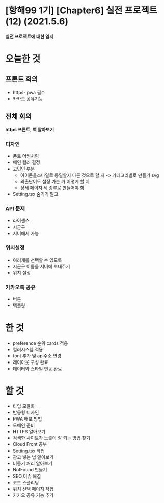 # [항해99 1기] [Chapter6] 실전 프로젝트 (12) (2021.5.6)



**실전 프로젝트에 대한 일지**



# 오늘한 것

## 프론트 회의

* https- pwa 필수
* 카카오 공유기능



## 전체 회의

**https 프론트, 백 알아보기**

### 디자인

* 폰트 어썸처럼
* 메인 컬러 결정
* 고민인 부분
  * 아이콘을스마일로 통일할지 다른 것으로 할 지 -> 카테고리별로 만들기 svg
  * 외출난이도 설정 가는 거 어떻게 할 지
  * 상세 페이지 세 종류로 만들어야 함
* Setting.tsx 숨기기 말고  



### API 문제

* 라이센스
* 시군구
* 서버에서 가능



### 위치설정

* 여러개를 선택할 수 있도록
* 시군구 이름을 서버에 보내주기
* 위치 설정



### 카카오톡 공유

* 버튼
* 템플릿



# 한 것

*  preference 순위 cards 적용
* 컬러시스템 적용
* font 추가 및 api주소 변경
* 레이아웃 구성 완료
* 데이터와 스타일 연동 완료



# 할 것

* 타입 모듈화
* 반응형 디자인
* PWA 배포 방법
* 도메인 준비
* HTTPS 알아보기
* 검색한 사이트가 노출이 잘 되는 방법 찾기
* Cloud Front 공부
* Setting.tsx 작업
* 광고 넣는 법 알아보기
* 비동기 처리 알아보기
* NotFound 만들기
* SEO 이슈 해결
* 코드 스플리팅
* 위치 선택 페이지 작업
* 카카오 공유 기능 추가